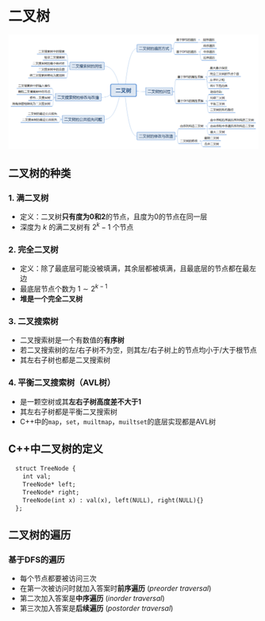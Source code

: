 # 二叉树

![二叉树分类](image/二叉树.png)

## 二叉树的种类

### 1. 满二叉树
* 定义：二叉树**只有度为0和2**的节点，且度为0的节点在同一层
* 深度为 $k$ 的满二叉树有 $2^k-1$ 个节点

### 2. 完全二叉树
* 定义：除了最底层可能没被填满，其余层都被填满，且最底层的节点都在最左边
* 最底层节点个数为 $1 \sim 2^{k-1}$
* **堆是一个完全二叉树**

### 3. 二叉搜索树
* 二叉搜索树是一个有数值的**有序树**
* 若二叉搜索树的左/右子树不为空，则其左/右子树上的节点均小于/大于根节点
* 其左右子树也都是二叉搜索树

### 4. 平衡二叉搜索树（AVL树）
* 是一颗空树或其**左右子树高度差不大于1**
* 其左右子树都是平衡二叉搜索树
* C++中的`map`，`set`，`muiltmap`，`muiltset`的底层实现都是AVL树

## C++中二叉树的定义
```
  struct TreeNode {
    int val;
    TreeNode* left;
    TreeNode* right;
    TreeNode(int x) : val(x), left(NULL), right(NULL){}
  };
```

## 二叉树的遍历

### 基于DFS的遍历
* 每个节点都要被访问三次
* 在第一次被访问时就加入答案时**前序遍历** (*preorder traversal*)
* 第二次加入答案是**中序遍历** (*inorder traversal*)
* 第三次加入答案是**后续遍历** (*postorder traversal*)











